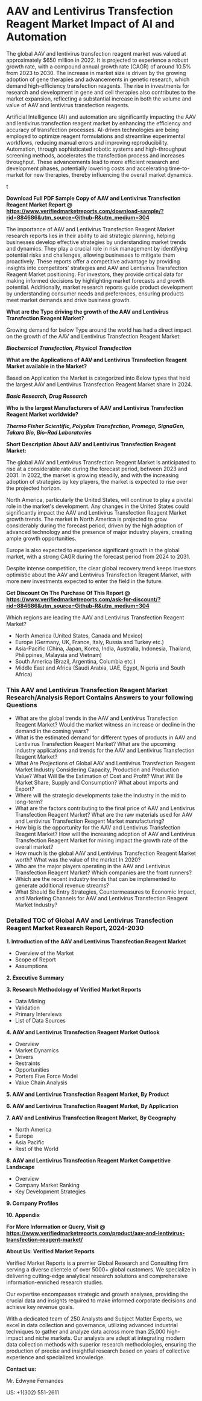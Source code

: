 <meta name="title" content="Global AAV and Lentivirus Transfection Reagent Market Impact of AI and Automation"><meta name="description" content="The global AAV and lentivirus transfection reagent market was valued at approximately $650 million in 2022. It is projected to experience a robust growth rate, with a "><meta name="title" content="AAV and Lentivirus Transfection Reagent Market Size, Share, Scope, Trends, Growth, Opportunities, Analysis, Forecast"><h1>AAV and Lentivirus Transfection Reagent Market Impact of AI and Automation</h1><p>The global AAV and lentivirus transfection reagent market was valued at approximately $650 million in 2022. It is projected to experience a robust growth rate, with a compound annual growth rate (CAGR) of around 10.5% from 2023 to 2030. The increase in market size is driven by the growing adoption of gene therapies and advancements in genetic research, which demand high-efficiency transfection reagents. The rise in investments for research and development in gene and cell therapies also contributes to the market expansion, reflecting a substantial increase in both the volume and value of AAV and lentivirus transfection reagents.</p><p>Artificial Intelligence (AI) and automation are significantly impacting the AAV and lentivirus transfection reagent market by enhancing the efficiency and accuracy of transfection processes. AI-driven technologies are being employed to optimize reagent formulations and streamline experimental workflows, reducing manual errors and improving reproducibility. Automation, through sophisticated robotic systems and high-throughput screening methods, accelerates the transfection process and increases throughput. These advancements lead to more efficient research and development phases, potentially lowering costs and accelerating time-to-market for new therapies, thereby influencing the overall market dynamics.</p>t</p><p id="" class=""><strong>Download Full PDF Sample Copy of AAV and Lentivirus Transfection Reagent Market Report @ <a href="https://www.verifiedmarketreports.com/download-sample/?rid=884686&utm_source=Github-R&utm_medium=304" target="_blank">https://www.verifiedmarketreports.com/download-sample/?rid=884686&utm_source=Github-R&utm_medium=304</a></strong></p><p>The importance of&nbsp;AAV and Lentivirus Transfection Reagent Market research reports lies in their ability to aid strategic planning, helping businesses develop effective strategies by understanding market trends and dynamics. They play a crucial role in risk management by identifying potential risks and challenges, allowing businesses to mitigate them proactively. These reports offer a competitive advantage by providing insights into competitors' strategies and AAV and Lentivirus Transfection Reagent Market positioning. For investors, they provide critical data for making informed decisions by highlighting market forecasts and growth potential. Additionally, market research reports guide product development by understanding consumer needs and preferences, ensuring products meet market demands and drive business growth.</p><p><strong>What are the&nbsp;Type driving the growth of the AAV and Lentivirus Transfection Reagent Market?</strong></p><p id="" class="">Growing demand for below Type around the world has had a direct impact on the growth of the AAV and Lentivirus Transfection Reagent Market:</p><em><strong>Biochemical Transfection, Physical Transfection</strong></em></p><strong>What are the&nbsp;Applications&nbsp;of AAV and Lentivirus Transfection Reagent Market available in the Market?</strong></p><p id="" class="">Based on Application the Market is categorized into Below types that held the largest AAV and Lentivirus Transfection Reagent Market share In 2024.</p><em><strong>Basic Research, Drug Research</strong></em></p><strong>Who is the largest Manufacturers of AAV and Lentivirus Transfection Reagent Market worldwide?</strong></p><p><em><strong>Thermo Fisher Scientific, Polyplus Transfection, Promega, SignaGen, Takara Bio, Bio-Rad Laboratories</strong></em></p><p id="" class=""><strong>Short Description About AAV and Lentivirus Transfection Reagent Market:</strong></p><p>The global AAV and Lentivirus Transfection Reagent Market is anticipated to rise at a considerable rate during the forecast period, between 2023 and 2031. In 2022, the market is growing steadily, and with the increasing adoption of strategies by key players, the market is expected to rise over the projected horizon.</p><p>North America, particularly the United States, will continue to play a pivotal role in the market's development. Any changes in the United States could significantly impact the AAV and Lentivirus Transfection Reagent Market growth trends. The market in North America is projected to grow considerably during the forecast period, driven by the high adoption of advanced technology and the presence of major industry players, creating ample growth opportunities.</p><p>Europe is also expected to experience significant growth in the global market, with a strong CAGR during the forecast period from 2024 to 2031.</p><p>Despite intense competition, the clear global recovery trend keeps investors optimistic about the AAV and Lentivirus Transfection Reagent Market, with more new investments expected to enter the field in the future.</p><p id="" class=""><strong>Get Discount On The Purchase Of This Report @ <a href="https://www.verifiedmarketreports.com/ask-for-discount/?rid=884686&utm_source=Github-R&utm_medium=304" target="_blank">https://www.verifiedmarketreports.com/ask-for-discount/?rid=884686&utm_source=Github-R&utm_medium=304</a></strong></p>Which regions are leading the AAV and Lentivirus Transfection Reagent Market?</p><ul><li>North America (United States, Canada and Mexico)</li><li>Europe (Germany, UK, France, Italy, Russia and Turkey etc.)</li><li>Asia-Pacific (China, Japan, Korea, India, Australia, Indonesia, Thailand, Philippines, Malaysia and Vietnam)</li><li>South America (Brazil, Argentina, Columbia etc.)</li><li>Middle East and Africa (Saudi Arabia, UAE, Egypt, Nigeria and South Africa)</li></ul><h3 id="" class="">This AAV and Lentivirus Transfection Reagent Market Research/Analysis Report Contains Answers to your following Questions</h3><ul><li>What are the global trends in the AAV and Lentivirus Transfection Reagent Market? Would the market witness an increase or decline in the demand in the coming years?</li><li>What is the estimated demand for different types of products in AAV and Lentivirus Transfection Reagent Market? What are the upcoming industry applications and trends for the AAV and Lentivirus Transfection Reagent Market?</li><li>What Are Projections of Global AAV and Lentivirus Transfection Reagent Market Industry Considering Capacity, Production and Production Value? What Will Be the Estimation of Cost and Profit? What Will Be Market Share, Supply and Consumption? What about imports and Export?</li><li>Where will the strategic developments take the industry in the mid to long-term?</li><li>What are the factors contributing to the final price of AAV and Lentivirus Transfection Reagent Market? What are the raw materials used for AAV and Lentivirus Transfection Reagent Market manufacturing?</li><li>How big is the opportunity for the AAV and Lentivirus Transfection Reagent Market? How will the increasing adoption of AAV and Lentivirus Transfection Reagent Market for mining impact the growth rate of the overall market?</li><li>How much is the global AAV and Lentivirus Transfection Reagent Market worth? What was the value of the market In 2020?</li><li>Who are the major players operating in the AAV and Lentivirus Transfection Reagent Market? Which companies are the front runners?</li><li>Which are the recent industry trends that can be implemented to generate additional revenue streams?</li><li>What Should Be Entry Strategies, Countermeasures to Economic Impact, and Marketing Channels for AAV and Lentivirus Transfection Reagent Market Industry?</li></ul><h3 id="" class="">Detailed TOC of Global AAV and Lentivirus Transfection Reagent Market Research Report, 2024-2030</h3><p id="" class=""><strong>1. Introduction of the AAV and Lentivirus Transfection Reagent Market</strong></p><ul><li>Overview of the Market</li><li>Scope of Report</li><li>Assumptions</li></ul><p id="" class=""><strong>2. Executive Summary</strong></p><p id="" class=""><strong>3. Research Methodology of Verified Market Reports</strong></p><ul><li>Data Mining</li><li>Validation</li><li>Primary Interviews</li><li>List of Data Sources</li></ul><p id="" class=""><strong>4. AAV and Lentivirus Transfection Reagent Market Outlook</strong></p><ul><li>Overview</li><li>Market Dynamics</li><li>Drivers</li><li>Restraints</li><li>Opportunities</li><li>Porters Five Force Model</li><li>Value Chain Analysis</li></ul><p id="" class=""><strong>5. AAV and Lentivirus Transfection Reagent Market, By Product</strong></p><p id="" class=""><strong>6. AAV and Lentivirus Transfection Reagent Market, By Application</strong></p><p id="" class=""><strong>7. AAV and Lentivirus Transfection Reagent Market, By Geography</strong></p><ul><li>North America</li><li>Europe</li><li>Asia Pacific</li><li>Rest of the World</li></ul><p id="" class=""><strong>8. AAV and Lentivirus Transfection Reagent Market Competitive Landscape</strong></p><ul><li>Overview</li><li>Company Market Ranking</li><li>Key Development Strategies</li></ul><p id="" class=""><strong>9. Company Profiles</strong></p><p id="" class=""><strong>10. Appendix</strong></p><p id="" class=""><strong>For More Information or Query, Visit @ <a href="https://www.verifiedmarketreports.com/product/aav-and-lentivirus-transfection-reagent-market/" target="_blank">https://www.verifiedmarketreports.com/product/aav-and-lentivirus-transfection-reagent-market/</a></strong></p><p id="" class=""><strong>About Us: Verified Market Reports</strong></p><p id="" class="">Verified Market Reports is a premier Global Research and Consulting firm serving a diverse clientele of over 5000+ global customers. We specialize in delivering cutting-edge analytical research solutions and comprehensive information-enriched research studies.</p><p id="" class="">Our expertise encompasses strategic and growth analyses, providing the crucial data and insights required to make informed corporate decisions and achieve key revenue goals.</p><p id="" class="">With a dedicated team of 250 Analysts and Subject Matter Experts, we excel in data collection and governance, utilizing advanced industrial techniques to gather and analyze data across more than 25,000 high-impact and niche markets. Our analysts are adept at integrating modern data collection methods with superior research methodologies, ensuring the production of precise and insightful research based on years of collective experience and specialized knowledge.</p><p id="" class=""><strong>Contact us:</strong></p><p id="" class="">Mr. Edwyne Fernandes</p><p id="" class="">US: +1(302) 551-2611</p>